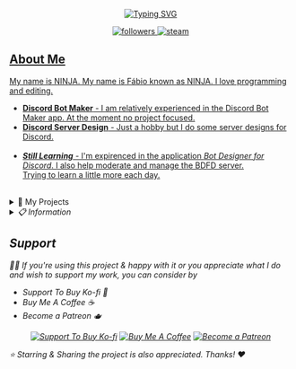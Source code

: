 <p align="center"> <a href="https://git.io/typing-svg"><img src="https://readme-typing-svg.herokuapp.com?font=Fira+Code&pause=1000&color=F7F7F7&width=435&lines=Hello+there%2C+I'm+NINJA!+%E2%98%95;Working+with+Discord+Projects+%E2%9C%85" alt="Typing SVG" /></a> </p>

<p align = "center"> <a href="https://github.com/OutroNinja"> <img alt="followers" title="Follow Me" src="https://img.shields.io/github/followers/DanielSDSXX?color=00adee&labelColor=1155ba&style=for-the-badge&logo=github&label=Follow%20me" />
<a href="https://github.com/OutroNinja"> <img alt = "steam" title="Steam" src="https://img.shields.io/badge/steam-%23000000.svg?&style=for-the-badge&logo=steam&logoColor=white&colorB=00adee" /> </p>

<h2> About Me </h2> <p align="left"> <p> My name is NINJA. My name is Fábio known as NINJA. I love programming and editing.</p> <ul> <li><strong>
Discord Bot Maker</strong> - I am relatively experienced in the Discord Bot Maker app. At the moment no project focused.</li> <li><strong>
Discord Server Design</strong> - Just a hobby but I do some server designs for Discord.</li> <br/>
 
<li><strong><em>Still Learning</em></strong> - I'm expirenced in the application <em>Bot Designer for Discord</em>. I also help moderate and manage the BDFD server.</li> 
Trying to learn a little more each day. </ul> </p> </a><br/>

<details> <summary>💫 My Projects</summary>
<p align="left"> 
<h2>Projects</h2> 
<p><em> Projects I'm currently working on. Some are not here yet.</p> 
<h3>Frequent Contributor Of</h3><ul> 
<li> Nothing - Really nothing here </li>
<li> <a href="https://github.com/OutroNinja">Dont Click</a> - Pls just dont click here.</p> </details>

<details> <summary>📋 Information</summary>
<a href="https://github.com/anuraghazra/github-readme-stats"><img alt="Daniel's Github Stats" src="https://denvercoder1-github-readme-stats.vercel.app/api?username=DanielSDSXX&show_icons=true&count_private=true&theme=react&hide_border=true&bg_color=0D1117" /></a> <a href="https://github.com/anuraghazra/github-readme-stats"><img alt="Daniel's Top Languages" src="https://denvercoder1-github-readme-stats.vercel.app/api/top-langs/?username=DanielSDSXX&langs_count=8&layout=compact&theme=react&hide_border=true&bg_color=0D1117" /></a> <br/> </details>

## Support 
👍🏻 If you're using this project & happy with it or you appreciate what I do and wish to support my work, you can consider by 
- Support To Buy Ko-fi 🍵
- Buy Me A Coffee ☕️
- Become a Patreon 🫖
<div align='center'>
 
 [![](https://img.shields.io/badge/Ko_fi-FF5E5B?style=for-the-badge&logo=Ko-fi&logoColor=white "Support To Buy Ko-fi")](https://ko-fi.com/nezukobot)  [![](https://img.shields.io/badge/Buy_Me_A_Coffee-FFDD00?style=for-the-badge&logo=buy-me-a-coffee&logoColor=black "Buy Me A Coffee")](https://buymeacoffee.com/officialnezuko)  [![](https://img.shields.io/badge/Patreon-F96854?style=for-the-badge&logo=Patreon&logoColor=white "Become a Patreon")](https://patreon.com/nezukobot)
 
</div>
⭐️ Starring & Sharing the project is also appreciated. Thanks! ❤️

